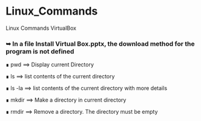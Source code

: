 # Linux_Commands
Linux Commands VirtualBox
### ➥ In a file Install Virtual Box.pptx, the download method for the program is not defined





∎ pwd ==> Display current Directory

∎ ls  ==> list contents of the current directory

∎ ls -la ==> list contents of the current directory with more details

∎ mkdir ==> Make a directory  in current directory

∎ rmdir ==> Remove a directory. The directory must be empty





